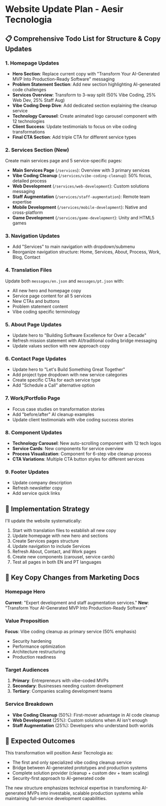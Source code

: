 # Website Update Plan - Aesir Tecnologia

## 📋 Comprehensive Todo List for Structure & Copy Updates

### 1. **Homepage Updates**
- **Hero Section**: Replace current copy with "Transform Your AI-Generated MVP Into Production-Ready Software" messaging
- **Problem Statement Section**: Add new section highlighting AI-generated code challenges
- **Services Overview**: Transform to 3-way split (50% Vibe Coding, 25% Web Dev, 25% Staff Aug)
- **Vibe Coding Deep Dive**: Add dedicated section explaining the cleanup service
- **Technology Carousel**: Create animated logo carousel component with 12 technologies
- **Client Success**: Update testimonials to focus on vibe coding transformations
- **Final CTA Section**: Add triple CTA for different service types

### 2. **Services Section (New)**
Create main services page and 5 service-specific pages:
- **Main Services Page** (`/services`): Overview with 3 primary services
- **Vibe Coding Cleanup** (`/services/vibe-coding-cleanup`): 50% focus, detailed process
- **Web Development** (`/services/web-development`): Custom solutions messaging
- **Staff Augmentation** (`/services/staff-augmentation`): Remote team expertise
- **Mobile Development** (`/services/mobile-development`): Native and cross-platform
- **Game Development** (`/services/game-development`): Unity and HTML5 games

### 3. **Navigation Updates**
- Add "Services" to main navigation with dropdown/submenu
- Reorganize navigation structure: Home, Services, About, Process, Work, Blog, Contact

### 4. **Translation Files**
Update both `messages/en.json` and `messages/pt.json` with:
- All new hero and homepage copy
- Service page content for all 5 services
- New CTAs and buttons
- Problem statement content
- Vibe coding specific terminology

### 5. **About Page Updates**
- Update hero to "Building Software Excellence for Over a Decade"
- Refresh mission statement with AI/traditional coding bridge messaging
- Update values section with new approach copy

### 6. **Contact Page Updates**
- Update hero to "Let's Build Something Great Together"
- Add project type dropdown with new service categories
- Create specific CTAs for each service type
- Add "Schedule a Call" alternative option

### 7. **Work/Portfolio Page**
- Focus case studies on transformation stories
- Add "before/after" AI cleanup examples
- Update client testimonials with vibe coding success stories

### 8. **Component Updates**
- **Technology Carousel**: New auto-scrolling component with 12 tech logos
- **Service Cards**: New components for service overview
- **Process Visualization**: Component for 6-step vibe cleanup process
- **CTA Variations**: Multiple CTA button styles for different services

### 9. **Footer Updates**
- Update company description
- Refresh newsletter copy
- Add service quick links

## 🎯 Implementation Strategy

I'll update the website systematically:
1. Start with translation files to establish all new copy
2. Update homepage with new hero and sections
3. Create Services pages structure
4. Update navigation to include Services
5. Refresh About, Contact, and Work pages
6. Create new components (carousel, service cards)
7. Test all pages in both EN and PT languages

## 📝 Key Copy Changes from Marketing Docs

### Homepage Hero
**Current**: "Expert development and staff augmentation services."
**New**: "Transform Your AI-Generated MVP Into Production-Ready Software"

### Value Proposition
**Focus**: Vibe coding cleanup as primary service (50% emphasis)
- Security hardening
- Performance optimization
- Architecture restructuring
- Production readiness

### Target Audiences
1. **Primary**: Entrepreneurs with vibe-coded MVPs
2. **Secondary**: Businesses needing custom development
3. **Tertiary**: Companies scaling development teams

### Service Breakdown
- **Vibe Coding Cleanup** (50%): First-mover advantage in AI code cleanup
- **Web Development** (25%): Custom solutions when AI isn't enough
- **Staff Augmentation** (25%): Developers who understand both worlds

## 🚀 Expected Outcomes

This transformation will position Aesir Tecnologia as:
- The first and only specialized vibe coding cleanup service
- Bridge between AI-generated prototypes and production systems
- Complete solution provider (cleanup + custom dev + team scaling)
- Security-first approach to AI-generated code

The new structure emphasizes technical expertise in transforming AI-generated MVPs into investable, scalable production systems while maintaining full-service development capabilities.